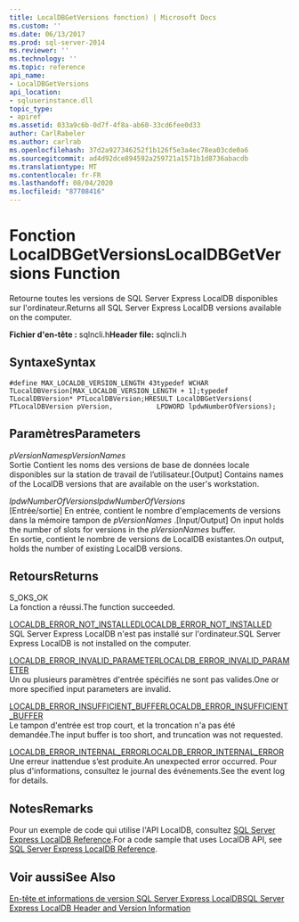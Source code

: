 ```yaml
---
title: LocalDBGetVersions fonction) | Microsoft Docs
ms.custom: ''
ms.date: 06/13/2017
ms.prod: sql-server-2014
ms.reviewer: ''
ms.technology: ''
ms.topic: reference
api_name:
- LocalDBGetVersions
api_location:
- sqluserinstance.dll
topic_type:
- apiref
ms.assetid: 033a9c6b-0d7f-4f8a-ab60-33cd6fee0d33
author: CarlRabeler
ms.author: carlrab
ms.openlocfilehash: 37d2a927346252f1b126f5e3a4ec78ea03cde0a6
ms.sourcegitcommit: ad4d92dce894592a259721a1571b1d8736abacdb
ms.translationtype: MT
ms.contentlocale: fr-FR
ms.lasthandoff: 08/04/2020
ms.locfileid: "87708416"
---
```

# <a name="localdbgetversions-function"></a><span data-ttu-id="dbea9-102">Fonction LocalDBGetVersions</span><span class="sxs-lookup"><span data-stu-id="dbea9-102">LocalDBGetVersions Function</span></span>
  <span data-ttu-id="dbea9-103">Retourne toutes les versions de SQL Server Express LocalDB disponibles sur l'ordinateur.</span><span class="sxs-lookup"><span data-stu-id="dbea9-103">Returns all SQL Server Express LocalDB versions available on the computer.</span></span>  
  
 <span data-ttu-id="dbea9-104">**Fichier d'en-tête :** sqlncli.h</span><span class="sxs-lookup"><span data-stu-id="dbea9-104">**Header file:** sqlncli.h</span></span>  
  
## <a name="syntax"></a><span data-ttu-id="dbea9-105">Syntaxe</span><span class="sxs-lookup"><span data-stu-id="dbea9-105">Syntax</span></span>  
  
```  
#define MAX_LOCALDB_VERSION_LENGTH 43typedef WCHAR TLocalDBVersion[MAX_LOCALDB_VERSION_LENGTH + 1];typedef TLocalDBVersion* PTLocalDBVersion;HRESULT LocalDBGetVersions(           PTLocalDBVersion pVersion,           LPDWORD lpdwNumberOfVersions);  
```  
  
## <a name="parameters"></a><span data-ttu-id="dbea9-106">Paramètres</span><span class="sxs-lookup"><span data-stu-id="dbea9-106">Parameters</span></span>  
 <span data-ttu-id="dbea9-107">*pVersionNames*</span><span class="sxs-lookup"><span data-stu-id="dbea9-107">*pVersionNames*</span></span>  
 <span data-ttu-id="dbea9-108">Sortie Contient les noms des versions de base de données locale disponibles sur la station de travail de l’utilisateur.</span><span class="sxs-lookup"><span data-stu-id="dbea9-108">[Output] Contains names of the LocalDB versions that are available on the user's workstation.</span></span>  
  
 <span data-ttu-id="dbea9-109">*lpdwNumberOfVersions*</span><span class="sxs-lookup"><span data-stu-id="dbea9-109">*lpdwNumberOfVersions*</span></span>  
 <span data-ttu-id="dbea9-110">[Entrée/sortie] En entrée, contient le nombre d'emplacements de versions dans la mémoire tampon de *pVersionNames* .</span><span class="sxs-lookup"><span data-stu-id="dbea9-110">[Input/Output] On input holds the number of slots for versions in the *pVersionNames* buffer.</span></span>   
<span data-ttu-id="dbea9-111">En sortie, contient le nombre de versions de LocalDB existantes.</span><span class="sxs-lookup"><span data-stu-id="dbea9-111">On output, holds the number of existing LocalDB versions.</span></span>  
  
## <a name="returns"></a><span data-ttu-id="dbea9-112">Retours</span><span class="sxs-lookup"><span data-stu-id="dbea9-112">Returns</span></span>  
 <span data-ttu-id="dbea9-113">S_OK</span><span class="sxs-lookup"><span data-stu-id="dbea9-113">S_OK</span></span>  
 <span data-ttu-id="dbea9-114">La fonction a réussi.</span><span class="sxs-lookup"><span data-stu-id="dbea9-114">The function succeeded.</span></span>  
  
 [<span data-ttu-id="dbea9-115">LOCALDB_ERROR_NOT_INSTALLED</span><span class="sxs-lookup"><span data-stu-id="dbea9-115">LOCALDB_ERROR_NOT_INSTALLED</span></span>](../express-localdb-error-messages/localdb-error-not-installed.md)  
 <span data-ttu-id="dbea9-116">SQL Server Express LocalDB n'est pas installé sur l'ordinateur.</span><span class="sxs-lookup"><span data-stu-id="dbea9-116">SQL Server Express LocalDB is not installed on the computer.</span></span>  
  
 [<span data-ttu-id="dbea9-117">LOCALDB_ERROR_INVALID_PARAMETER</span><span class="sxs-lookup"><span data-stu-id="dbea9-117">LOCALDB_ERROR_INVALID_PARAMETER</span></span>](../express-localdb-error-messages/localdb-error-invalid-parameter.md)  
 <span data-ttu-id="dbea9-118">Un ou plusieurs paramètres d'entrée spécifiés ne sont pas valides.</span><span class="sxs-lookup"><span data-stu-id="dbea9-118">One or more specified input parameters are invalid.</span></span>  
  
 [<span data-ttu-id="dbea9-119">LOCALDB_ERROR_INSUFFICIENT_BUFFER</span><span class="sxs-lookup"><span data-stu-id="dbea9-119">LOCALDB_ERROR_INSUFFICIENT_BUFFER</span></span>](../express-localdb-error-messages/localdb-error-insufficient-buffer.md)  
 <span data-ttu-id="dbea9-120">Le tampon d'entrée est trop court, et la troncation n'a pas été demandée.</span><span class="sxs-lookup"><span data-stu-id="dbea9-120">The input buffer is too short, and truncation was not requested.</span></span>  
  
 [<span data-ttu-id="dbea9-121">LOCALDB_ERROR_INTERNAL_ERROR</span><span class="sxs-lookup"><span data-stu-id="dbea9-121">LOCALDB_ERROR_INTERNAL_ERROR</span></span>](../express-localdb-error-messages/localdb-error-internal-error.md)  
 <span data-ttu-id="dbea9-122">Une erreur inattendue s’est produite.</span><span class="sxs-lookup"><span data-stu-id="dbea9-122">An unexpected error occurred.</span></span> <span data-ttu-id="dbea9-123">Pour plus d'informations, consultez le journal des événements.</span><span class="sxs-lookup"><span data-stu-id="dbea9-123">See the event log for details.</span></span>  
  
## <a name="remarks"></a><span data-ttu-id="dbea9-124">Notes</span><span class="sxs-lookup"><span data-stu-id="dbea9-124">Remarks</span></span>  
 <span data-ttu-id="dbea9-125">Pour un exemple de code qui utilise l'API LocalDB, consultez [SQL Server Express LocalDB Reference](../sql-server-express-localdb-reference.md).</span><span class="sxs-lookup"><span data-stu-id="dbea9-125">For a code sample that uses LocalDB API, see [SQL Server Express LocalDB Reference](../sql-server-express-localdb-reference.md).</span></span>  
  
## <a name="see-also"></a><span data-ttu-id="dbea9-126">Voir aussi</span><span class="sxs-lookup"><span data-stu-id="dbea9-126">See Also</span></span>  
 [<span data-ttu-id="dbea9-127">En-tête et informations de version SQL Server Express LocalDB</span><span class="sxs-lookup"><span data-stu-id="dbea9-127">SQL Server Express LocalDB Header and Version Information</span></span>](sql-server-express-localdb-header-and-version-information.md)  
  
  

